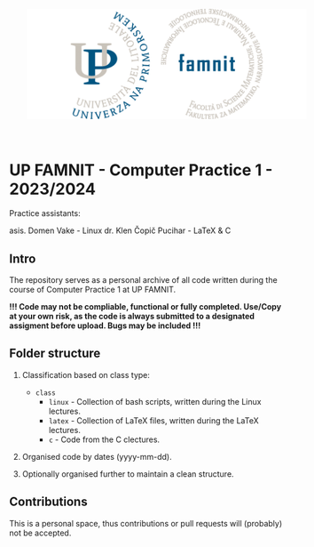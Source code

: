 <p align="center">
  <img src="famnit.png" style="padding: 32px" />
</p>

# UP FAMNIT - Computer Practice 1 - 2023/2024

Practice assistants: 

asis. Domen Vake - Linux
dr. Klen Čopič Pucihar - LaTeX & C

## Intro 

The repository serves as a personal archive of all code written during the course of Computer Practice 1 at UP FAMNIT. 

**!!! Code may not be compliable, functional or fully completed. Use/Copy at your own risk, as the code is always submitted to a designated assigment before upload. Bugs may be included !!!**

## Folder structure

1. Classification based on class type:
    - `class`
      - `linux` - Collection of bash scripts, written during the Linux lectures.
      - `latex` - Collection of LaTeX files, written during the LaTeX lectures.
      - `c` - Code from the C clectures.

2. Organised code by dates (yyyy-mm-dd).

3. Optionally organised further to maintain a clean structure.

## Contributions
This is a personal space, thus contributions or pull requests will (probably) not be accepted.